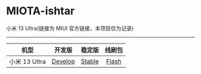 # MIOTA-ishtar

小米 13 Ultra(链接为 MIUI 官方链接，本项目仅为记录)

---

|     机型      |                                      开发版                                       |                                     稳定版                                     |                                   线刷包                                    |
| :-----------: | :-------------------------------------------------------------------------------: | :----------------------------------------------------------------------------: | :-------------------------------------------------------------------------: |
| 小米 13 Ultra | [Develop](https://github.com/CDPumpkin/MIOTA-ishtar/blob/main/Develop/Develop.md) | [Stable](https://github.com/CDPumpkin/MIOTA-ishtar/blob/main/Stable/Stable.md) | [Flash](https://github.com/CDPumpkin/MIOTA-ishtar/blob/main/Flash/Flash.md) |
